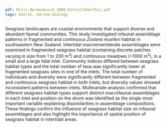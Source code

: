 ```yaml
---
pdf: Mills_Berkenbusch_2009_EstCstlShelfSci.pdf
tags: katrin, marine-biology
---
```

Seagrass landscapes are coastal environments that support diverse and abundant faunal communities. This study investigated infaunal assemblage patterns in fragmented and continuous *Zostera muelleri* habitat in southeastern New Zealand. Intertidal macroinvertebrate assemblages were examined in fragmented seagrass habitat (containing discrete patches varying in size from 1 to 200 m<sup>2</sup>) and continuous meadows (>1000 m<sup>2</sup>), in a small and a large tidal inlet. Community indices differed between seagrass habitat types and the total number of taxa was significantly lower at fragmented seagrass sites in one of the inlets. The total number of individuals and diversity were significantly different between fragmented and continuous seagrass habitat in both inlets, but diversity values showed inconsistent patterns between inlets. Multivariate analysis confirmed that different seagrass habitat types support distinct macrofaunal assemblages in each inlet and position on the shore was identified as the single most important variable explaining dissimilarities in assemblage compositions. These findings confirm the influence of seagrass habitat size on infaunal assemblages and also highlight the importance of spatial position of seagrass habitat in intertidal areas.
